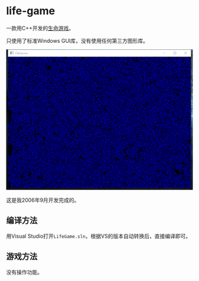 # life-game

一款用C++开发的[生命游戏](https://baike.baidu.com/item/%E7%94%9F%E5%91%BD%E6%B8%B8%E6%88%8F/2926434)。

只使用了标准Windows GUI库，没有使用任何第三方图形库。

![游戏画面](LifeGame.png)

这是我2006年9月开发完成的。

## 编译方法

用Visual Studio打开`LifeGame.sln`，根据VS的版本自动转换后，直接编译即可。

## 游戏方法

没有操作功能。
